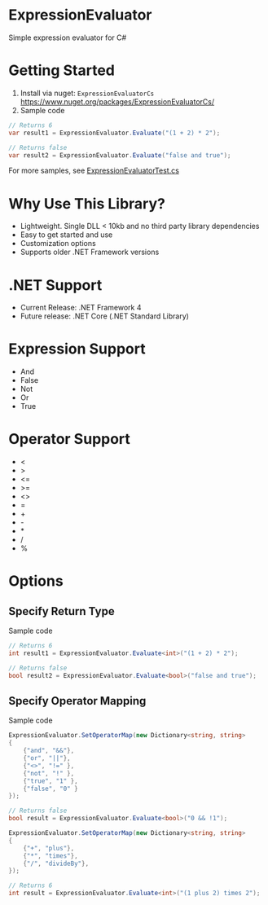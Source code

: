 # ExpressionEvaluator

Simple expression evaluator for C#

# Getting Started

1. Install via nuget: `ExpressionEvaluatorCs` https://www.nuget.org/packages/ExpressionEvaluatorCs/
2. Sample code
```c#
// Returns 6
var result1 = ExpressionEvaluator.Evaluate("(1 + 2) * 2");

// Returns false
var result2 = ExpressionEvaluator.Evaluate("false and true");
```

For more samples, see [ExpressionEvaluatorTest.cs](../master/src/ExpressionEvaluator.Test/ExpressionEvaluatorTEst.cs)

# Why Use This Library?

* Lightweight. Single DLL < 10kb and no third party library dependencies
* Easy to get started and use
* Customization options
* Supports older .NET Framework versions

# .NET Support

* Current Release: .NET Framework 4
* Future release: .NET Core (.NET Standard Library)

# Expression Support

* And
* False
* Not
* Or
* True

# Operator Support

* <
* \>
* <=
* \>=
* <>
* =
* \+
* \-
* \*
* \/
* %

# Options

## Specify Return Type

Sample code
```c#
// Returns 6
int result1 = ExpressionEvaluator.Evaluate<int>("(1 + 2) * 2");

// Returns false
bool result2 = ExpressionEvaluator.Evaluate<bool>("false and true");
```

## Specify Operator Mapping

Sample code
```c#
ExpressionEvaluator.SetOperatorMap(new Dictionary<string, string>
{
    {"and", "&&"},
    {"or", "||"},
    {"<>", "!=" },
    {"not", "!" },
    {"true", "1" },
    {"false", "0" }
});

// Returns false
bool result = ExpressionEvaluator.Evaluate<bool>("0 && !1");
```

```c#
ExpressionEvaluator.SetOperatorMap(new Dictionary<string, string>
{
    {"+", "plus"},
    {"*", "times"},
    {"/", "divideBy"},
});

// Returns 6
int result = ExpressionEvaluator.Evaluate<int>("(1 plus 2) times 2");
```

